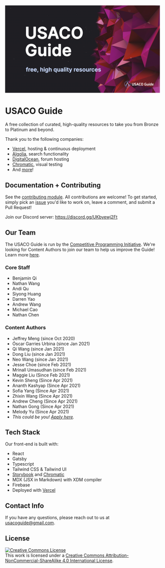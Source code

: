 ![USACO Guide](./src/assets/banner-image-big.jpg)

# USACO Guide

A free collection of curated, high-quality resources to take you from Bronze to
Platinum and beyond.

Thank you to the following companies:

- [Vercel](https://vercel.com/?utm_source=cp-initiative&utm_campaign=oss),
  hosting & continuous deployment
- [Algolia](https://algolia.com/), search functionality
- [DigitalOcean](https://m.do.co/c/a07c32d07394), forum hosting
- [Chromatic](https://www.chromatic.com/), visual testing
- And [more](docs/Companies.md)!

## Documentation + Contributing

See the [contributing module](https://usaco.guide/general/contributing). All
contributions are welcome! To get started, simply pick an
[issue](https://github.com/cpinitiative/usaco-guide/issues) you'd like to work
on, leave a comment, and submit a Pull Request!

Join our Discord server: https://discord.gg/UKbyewj2Ft

## Our Team

The USACO Guide is run by the
[Competitive Programming Initiative](https://joincpi.org/). We're looking for
Content Authors to join our team to help us improve the Guide! Learn more
[here](https://docs.google.com/document/d/13xR2A2mOftVzlC6QTSkm3zLLdFtI1NhlzRWJ81FfU9U/edit).

### Core Staff

- Benjamin Qi
- Nathan Wang
- Andi Qu
- Siyong Huang
- Darren Yao
- Andrew Wang
- Michael Cao
- Nathan Chen

### Content Authors

- Jeffrey Meng (since Oct 2020)
- Óscar Garries Urbina (since Jan 2021)
- Qi Wang (since Jan 2021)
- Dong Liu (since Jan 2021)
- Neo Wang (since Jan 2021)
- Jesse Choe (since Feb 2021)
- Mrinall Umasudhan (since Feb 2021)
- Maggie Liu (Since Feb 2021)
- Kevin Sheng (Since Apr 2021)
- Ananth Kashyap (Since Apr 2021)
- Sofia Yang (Since Apr 2021)
- Zhixin Wang (Since Apr 2021)
- Andrew Cheng (Since Apr 2021)
- Nathan Gong (Since Apr 2021)
- Melody Yu (Since Apr 2021)
- _This could be you!
  [Apply here](https://docs.google.com/document/d/13xR2A2mOftVzlC6QTSkm3zLLdFtI1NhlzRWJ81FfU9U/edit)._

## Tech Stack

Our front-end is built with:

- React
- Gatsby
- Typescript
- Tailwind CSS & Tailwind UI
- [Storybook](https://storybook.js.org/) and
  [Chromatic](https://www.chromatic.com/)
- MDX (JSX in Markdown) with XDM compiler
- Firebase
- Deployed with
  [Vercel](https://vercel.com/?utm_source=cp-initiative&utm_campaign=oss)

## Contact Info

If you have any questions, please reach out to us at usacoguide@gmail.com.

## License

<a rel="license" href="http://creativecommons.org/licenses/by-nc-sa/4.0/"><img alt="Creative Commons License" style="border-width:0" src="https://i.creativecommons.org/l/by-nc-sa/4.0/88x31.png" /></a><br />This
work is licensed under a
<a rel="license" href="http://creativecommons.org/licenses/by-nc-sa/4.0/">Creative
Commons Attribution-NonCommercial-ShareAlike 4.0 International License</a>.
